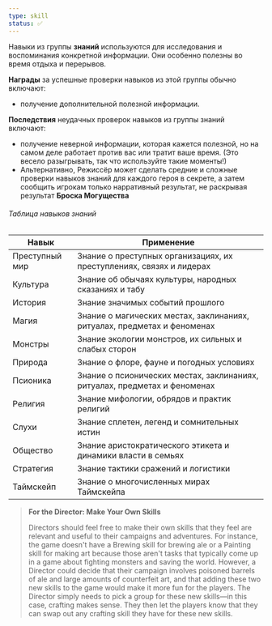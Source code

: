 ```yaml
---
type: skill
status: ✅
---
```


Навыки из группы **знаний** используются для исследования и воспоминания конкретной информации. Они особенно полезны во время отдыха и перерывов.

**Награды** за успешные проверки навыков из этой группы обычно включают:
- получение дополнительной полезной информации.

**Последствия** неудачных проверок навыков из группы знаний включают:
- получение неверной информации, которая кажется полезной, но на самом деле работает против вас или тратит ваше время. (Это весело разыгрывать, так что используйте такие моменты!)
- Альтернативно, Режиссёр может сделать средние и сложные проверки навыков знаний для каждого героя в секрете, а затем сообщить игрокам только нарративный результат, не раскрывая результат **Броска Могущества**

###### Таблица навыков знаний

| Навык          | Применение                                                                 |
| -------------- | -------------------------------------------------------------------------- |
| Преступный мир | Знание о преступных организациях, их преступлениях, связях и лидерах       |
| Культура       | Знание об обычаях культуры, народных сказаниях и табу                      |
| История        | Знание значимых событий прошлого                                           |
| Магия          | Знание о магических местах, заклинаниях, ритуалах, предметах и феноменах   |
| Монстры        | Знание экологии монстров, их сильных и слабых сторон                       |
| Природа        | Знание о флоре, фауне и погодных условиях                                  |
| Псионика       | Знание о псионических местах, заклинаниях, ритуалах, предметах и феноменах |
| Религия        | Знание мифологии, обрядов и практик религий                                |
| Слухи          | Знание сплетен, легенд и сомнительных истин                                |
| Общество       | Знание аристократического этикета и динамики власти в семьях               |
| Стратегия      | Знание тактики сражений и логистики                                        |
| Таймскейп      | Знание о многочисленных мирах Таймскейпа                                   |

<!-- -->
> **For the Director: Make Your Own Skills**
>
> Directors should feel free to make their own skills that they feel are relevant and useful to their campaigns and adventures. For instance, the game doesn't have a Brewing skill for brewing ale or a Painting skill for making art because those aren't tasks that typically come up in a game about fighting monsters and saving the world. However, a Director could decide that their campaign involves poisoned barrels of ale and large amounts of counterfeit art, and that adding these two new skills to the game would make it more fun for the players. The Director simply needs to pick a group for these new skills—in this case, crafting makes sense. They then let the players know that they can swap out any crafting skill they have for these new skills.
